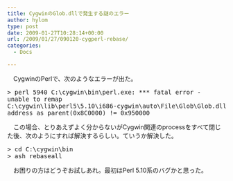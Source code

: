```yaml
---
title: CygwinのGlob.dllで発生する謎のエラー
author: hylom
type: post
date: 2009-01-27T10:28:14+00:00
url: /2009/01/27/090120-cygperl-rebase/
categories:
  - Docs

---
```

　CygwinのPerlで、次のようなエラーが出た。

<pre>> perl 5940 C:\cygwin\bin\perl.exe: *** fatal error -
unable to remap
C:\cygwin\lib\perl5\5.10\i686-cygwin\auto\File\Glob\Glob.dll to same
address as parent(0x8C0000) != 0x950000
</pre>

　この場合、とりあえずよく分からないがCygwin関連のprocessをすべて閉じた後、次のようにすれば解決するらしい。ていうか解決した。

<pre>> cd C:\cygwin\bin
> ash rebaseall
</pre>

　お困りの方はどうぞお試しあれ。最初はPerl 5.10系のバグかと思った。